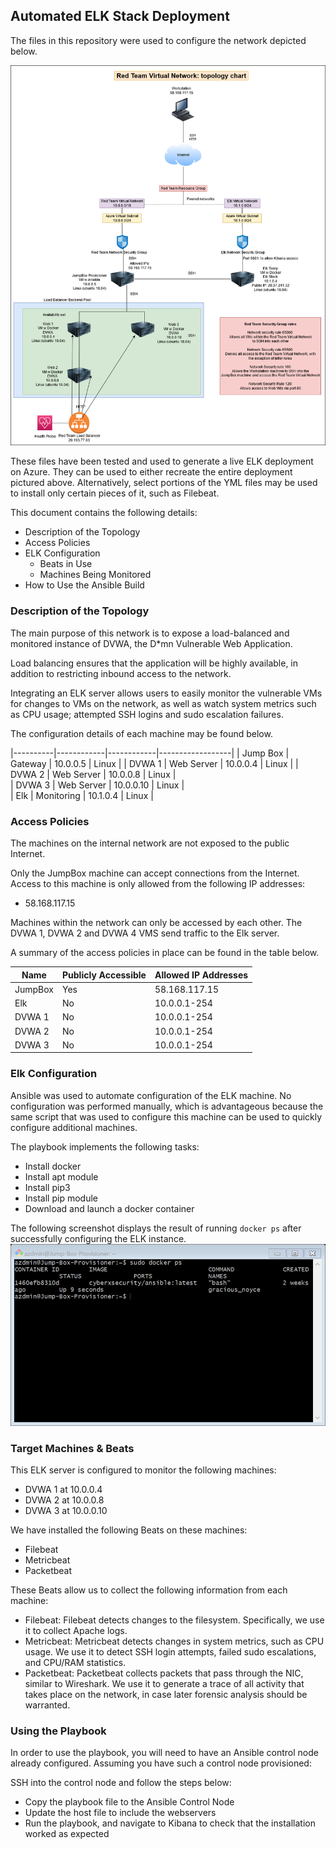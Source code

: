 ## Automated ELK Stack Deployment

The files in this repository were used to configure the network depicted below.

![alt text](https://github.com/AnnabelleMacg/RedTeamProject/blob/main/Diagrams/Red-Team-Topology.png "Red-Team-Topology-Map")

These files have been tested and used to generate a live ELK deployment on Azure. They can be used to either recreate the entire deployment pictured above. Alternatively, select portions of the YML files may be used to install only certain pieces of it, such as Filebeat.

This document contains the following details:
- Description of the Topology
- Access Policies
- ELK Configuration
  - Beats in Use
  - Machines Being Monitored
- How to Use the Ansible Build


### Description of the Topology

The main purpose of this network is to expose a load-balanced and monitored instance of DVWA, the D*mn Vulnerable Web Application.

Load balancing ensures that the application will be highly available, in addition to restricting inbound access to the network.

Integrating an ELK server allows users to easily monitor the vulnerable VMs for changes to VMs on the network, as well as watch system metrics such as CPU usage; attempted SSH logins and sudo escalation failures.

The configuration details of each machine may be found below.

|----------|------------|------------|------------------|
| Jump Box | Gateway    | 10.0.0.5   | Linux            |
| DVWA 1   | Web Server | 10.0.0.4   | Linux            |
| DVWA 2   | Web Server | 10.0.0.8   | Linux            |        
| DVWA 3   | Web Server | 10.0.0.10  | Linux            |   
| Elk      | Monitoring | 10.1.0.4   | Linux            |

### Access Policies

The machines on the internal network are not exposed to the public Internet. 

Only the JumpBox machine can accept connections from the Internet. Access to this machine is only allowed from the following IP addresses:
- 58.168.117.15

Machines within the network can only be accessed by each other. The DVWA 1, DVWA 2 and DVWA 4 VMS send traffic to the Elk server.

A summary of the access policies in place can be found in the table below.

| Name     | Publicly Accessible | Allowed IP Addresses |
|----------|---------------------|----------------------|
| JumpBox  | Yes                 | 58.168.117.15        |
| Elk      | No                  | 10.0.0.1-254         |
| DVWA 1   | No                  | 10.0.0.1-254         |
| DVWA 2   | No                  | 10.0.0.1-254         |
| DVWA 3   | No                  | 10.0.0.1-254         |

### Elk Configuration

Ansible was used to automate configuration of the ELK machine. No configuration was performed manually, which is advantageous because the same script that was used to configure this machine can be used to quickly configure additional machines.

The playbook implements the following tasks:
- Install docker 
- Install apt module 
- Install pip3
- Install pip module
- Download and launch a docker container

The following screenshot displays the result of running `docker ps` after successfully configuring the ELK instance.
![alt text](https://github.com/AnnabelleMacg/RedTeamProject/blob/main/Images/DockerPs.png "Docker-PS")


### Target Machines & Beats
This ELK server is configured to monitor the following machines:
- DVWA 1 at 10.0.0.4
- DVWA 2 at 10.0.0.8
- DVWA 3 at 10.0.0.10

We have installed the following Beats on these machines:
- Filebeat
- Metricbeat 
- Packetbeat

These Beats allow us to collect the following information from each machine:
- Filebeat: Filebeat detects changes to the filesystem. Specifically, we use it to collect Apache logs.
- Metricbeat: Metricbeat detects changes in system metrics, such as CPU usage. We use it to detect SSH login attempts, failed sudo escalations, and CPU/RAM statistics.
- Packetbeat: Packetbeat collects packets that pass through the NIC, similar to Wireshark. We use it to generate a trace of all activity that takes place on the network, in case later forensic analysis should be warranted.

### Using the Playbook
In order to use the playbook, you will need to have an Ansible control node already configured. Assuming you have such a control node provisioned: 

SSH into the control node and follow the steps below:
- Copy the playbook file to the Ansible Control Node
- Update the host file to include the webservers 
- Run the playbook, and navigate to Kibana to check that the installation worked as expected
